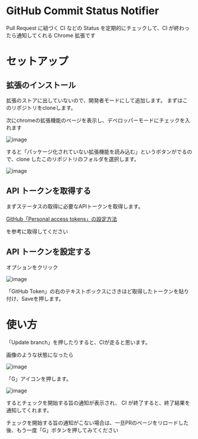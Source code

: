 # GitHub Commit Status Notifier

Pull Request に紐づく CI などの Status を定期的にチェックして、CI が終わったら通知してくれる Chrome 拡張です

# セットアップ

## 拡張のインストール

拡張のストアに出していないので、開発者モードにして追加します。
まずはこのリポジトリをcloneします。  

次にchromeの拡張機能のページを表示し、デベロッパーモードにチェックを入れます

![image](https://user-images.githubusercontent.com/2083116/33885741-8a3a7bc4-df87-11e7-95c3-7c4b6130510b.png)

すると「パッケージ化されていない拡張機能を読み込む」というボタンがでるので、clone したこのリポジトリのフォルダを選択します。

![image](https://user-images.githubusercontent.com/2083116/33885791-b3713316-df87-11e7-8abb-75ea3783a22d.png)


## API トークンを取得する

まずステータスの取得に必要なAPIトークンを取得します。

[GitHub「Personal access tokens」の設定方法](https://qiita.com/kz800/items/497ec70bff3e555dacd0)

を参考に取得してください

## API トークンを設定する

オプションをクリック

![image](https://user-images.githubusercontent.com/2083116/33885867-fd079ad8-df87-11e7-91f6-f99c4c8dc2c1.png)

「GitHub Token」の右のテキストボックスにさきほど取得したトークンを貼り付け、Saveを押します。

# 使い方

「Update branch」を押したりすると、CIが走ると思います。

画像のような状態になったら

![image](https://user-images.githubusercontent.com/2083116/33886025-81fe637a-df88-11e7-92f9-5efb7e8477d7.png)

「G」アイコンを押します。

![image](https://user-images.githubusercontent.com/2083116/33886038-8f28c96e-df88-11e7-9451-1569c95114a2.png)

するとチェックを開始する旨の通知が表示され、
CI が終了すると、終了結果を通知してくれます。

チェックを開始する旨の通知がこない場合は、一旦PRのページをリロードした後、もう一度「G」ボタンを押してみてください
